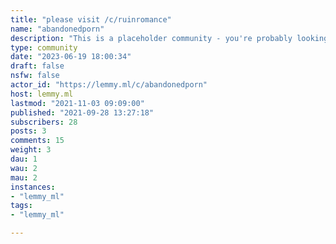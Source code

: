 ```yaml
---
title: "please visit /c/ruinromance" 
name: "abandonedporn"
description: "This is a placeholder community - you're probably looking for [!ruinromance@lemmy.ml](https://lemmy.ml/c/ruinromance) "
type: community
date: "2023-06-19 18:00:34"
draft: false
nsfw: false
actor_id: "https://lemmy.ml/c/abandonedporn"
host: lemmy.ml
lastmod: "2021-11-03 09:09:00"
published: "2021-09-28 13:27:18"
subscribers: 28
posts: 3
comments: 15
weight: 3
dau: 1
wau: 2
mau: 2
instances:
- "lemmy_ml"
tags: 
- "lemmy_ml"

---
```

